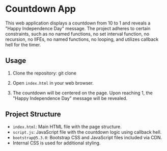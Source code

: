 # Countdown App

This web application displays a countdown from 10 to 1 and reveals a "Happy Independence Day" message. The project adheres to certain constraints, such as no named functions, no set interval function, no recursion, no IIFEs, no named functions, no looping, and utilizes callback hell for the timer.

## Usage

1. Clone the repository:
    git clone <repository-url>

2. Open `index.html` in your web browser.

3. The countdown will be centered on the page. Upon reaching 1, the "Happy Independence Day" message will be revealed.

## Project Structure

- `index.html`: Main HTML file with the page structure.
- `script.js`: JavaScript file with the countdown logic using callback hell.
- `bootstrap@5.3.0`: Bootstrap CSS and JavaScript files included via CDN.
- Internal CSS is used for additional styling.


